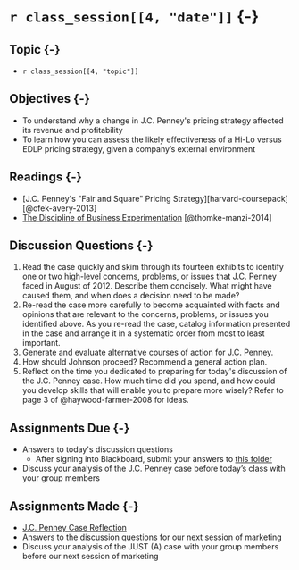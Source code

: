 # `r class_session[[4, "date"]]` {-}

## Topic {-}

- `r class_session[[4, "topic"]]`

## Objectives {-}

- To understand why a change in J.C. Penney's pricing strategy affected its
revenue and profitability
- To learn how you can assess the likely effectiveness of a Hi-Lo versus EDLP
pricing strategy, given a company’s external environment

## Readings {-}

- [J.C. Penney's "Fair and Square" Pricing Strategy][harvard-coursepack]
[@ofek-avery-2013]
- [The Discipline of Business Experimentation][thomke-manzi-2014]
[@thomke-manzi-2014]

## Discussion Questions {-}

1. Read the case quickly and skim through its fourteen exhibits to identify one
or two high-level concerns, problems, or issues that J.C. Penney faced in August
of 2012. Describe them concisely. What might have caused them, and when does a
decision need to be made?
2. Re-read the case more carefully to become acquainted with facts and opinions
that are relevant to the concerns, problems, or issues you identified above. As
you re-read the case, catalog information presented in the case and arrange it
in a systematic order from most to least important.
3. Generate and evaluate alternative courses of action for J.C. Penney.
4. How should Johnson proceed? Recommend a general action plan.
5. Reflect on the time you dedicated to preparing for today's discussion of the
J.C. Penney case. How much time did you spend, and how could you develop skills
that will enable you to prepare more wisely? Refer to page 3 of
@haywood-farmer-2008 for ideas.

## Assignments Due {-}

- Answers to today's discussion questions  
    - After signing into Blackboard, submit your answers to [this
    folder][discussion-questions-submission-04]  
- Discuss your analysis of the J.C. Penney case before today’s class with your
group members

## Assignments Made {-}

- [J.C. Penney Case Reflection][jc-penney-case-reflection]  
- Answers to the discussion questions for our next session of marketing  
- Discuss your analysis of the JUST (A) case with your group members before our
next session of marketing

[discussion-questions-submission-04]: https://blackboard.comm.virginia.edu/webapps/assignment/uploadAssignment?content_id=_191693_1&course_id=_3493_1
[harvard-course-pack]: https://hbsp.harvard.edu/import/850099
[jc-penney-case-reflection]: https://forms.gle/Fb4qoh8swvCf5uR26
[thomke-manzi-2014]: https://blackboard.comm.virginia.edu/bbcswebdav/pid-195097-dt-content-rid-1802074_1/xid-1802074_1
